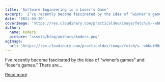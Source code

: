 ```yaml
---
title: 'Software Engineering is a Loser’s Game'
excerpt: 'I’ve recently become fascinated by the idea of “winner’s games” and “loser’s games.” There are...'
date: '2021-09-20'
coverImage: 'https://res.cloudinary.com/practicaldev/image/fetch/s--wbKutM0y--/c_imagga_scale,f_auto,fl_progressive,h_420,q_auto,w_1000/https://dev-to-uploads.s3.amazonaws.com/uploads/articles/uhx58j0z8n9z02emolta.jpeg'
author:
  name: Koders
  picture: "assets/blog/authors/koders.png"
ogImage:
  url: 'https://res.cloudinary.com/practicaldev/image/fetch/s--wbKutM0y--/c_imagga_scale,f_auto,fl_progressive,h_420,q_auto,w_1000/https://dev-to-uploads.s3.amazonaws.com/uploads/articles/uhx58j0z8n9z02emolta.jpeg'
---
```


I’ve recently become fascinated by the idea of “winner’s games” and “loser’s games.” There are...

[Read more](https://dev.to/thawkin3/software-engineering-is-a-loser-s-game-2k20)
